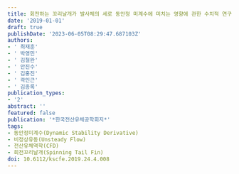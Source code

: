 ```yaml
---
title: 회전하는 꼬리날개가 발사체의 세로 동안정 미계수에 미치는 영향에 관한 수치적 연구
date: '2019-01-01'
draft: true
publishDate: '2023-06-05T08:29:47.687103Z'
authors:
- ' 최재훈'
- ' 박영민'
- ' 김철완'
- ' 안진수'
- ' 김홍진'
- ' 곽인근'
- ' 김종록'
publication_types:
- '2'
abstract: ''
featured: false
publication: '*한국전산유체공학회지*'
tags:
- 동안정미계수(Dynamic Stability Derivative)
- 비정상유동(Unsteady Flow)
- 전산유체역학(CFD)
- 회전꼬리날개(Spinning Tail Fin)
doi: 10.6112/kscfe.2019.24.4.008
---
```


